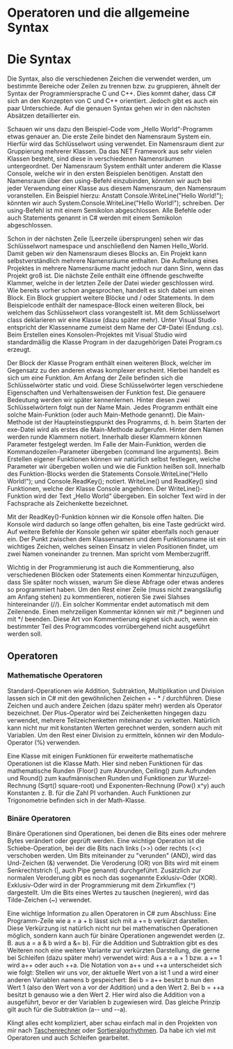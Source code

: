 # Operatoren und die allgemeine Syntax

# Die Syntax

Die Syntax, also die verschiedenen Zeichen die verwendet werden, um bestimmte Bereiche oder Zeilen zu trennen bzw. zu gruppieren, ähnelt der Syntax der Programmiersprache C und C++. Dies kommt daher, dass C# sich an den Konzepten von C und C++ orientiert. Jedoch gibt es auch ein paar Unterschiede. Auf die genauen Syntax gehen wir in den nächsten Absätzen detaillierter ein.

Schauen wir uns dazu den Beispiel-Code vom „Hello World“-Programm etwas genauer an. Die erste Zeile bindet den Namensraum System ein. Hierfür wird das Schlüsselwort using verwendet. Ein Namensraum dient zur Gruppierung mehrerer Klassen. Da das NET Framework aus sehr vielen Klassen besteht, sind diese in verschiedenen Namensräumen untergeordnet. Der Namensraum System enthält unter anderem die Klasse Console, welche wir in den ersten Beispielen benötigen. Anstatt den Namensraum über den using-Befehl einzubinden, könnten wir auch bei jeder Verwendung einer Klasse aus diesem Namensraum, den Namensraum voranstellen. Ein Beispiel hierzu: Anstatt Console.WriteLine("Hello World!"); könnten wir auch System.Console.WriteLine("Hello World!"); schreiben. Der using-Befehl ist mit einem Semikolon abgeschlossen. Alle Befehle oder auch Statements genannt in C# werden mit einem Semikolon abgeschlossen.

Schon in der nächsten Zeile (Leerzeile übersprungen) sehen wir das Schlüsselwort namespace und anschließend den Namen Hello_World. Damit geben wir den Namensraum dieses Blocks an. Ein Projekt kann selbstverständlich mehrere Namensräume enthalten. Die Aufteilung eines Projektes in mehrere Namensräume macht jedoch nur dann Sinn, wenn das Projekt groß ist. Die nächste Zeile enthält eine öffnende geschweifte Klammer, welche in der letzten Zeile der Datei wieder geschlossen wird. Wie bereits vorher schon angesprochen, handelt es sich dabei um einen Block. Ein Block gruppiert weitere Blöcke und / oder Statements. In dem Beispielcode enthält der namespace-Block einen weiteren Block, bei welchem das Schlüsselwort class vorangestellt ist. Mit dem Schlüsselwort class deklarieren wir eine Klasse (dazu später mehr). Unter Visual Studio entspricht der Klassenname zumeist dem Name der C#-Datei (Endung .cs). Beim Erstellen eines Konsolen-Projektes mit Visual Studio wird standardmäßig die Klasse Program in der dazugehörigen Datei Program.cs erzeugt.

Der Block der Klasse Program enthält einen weiteren Block, welcher im Gegensatz zu den anderen etwas komplexer erscheint. Hierbei handelt es sich um eine Funktion. Am Anfang der Zeile befinden sich die Schlüsselwörter static und void. Diese Schlüsselwörter legen verschiedene Eigenschaften und Verhaltensweisen der Funktion fest. Die genauere Bedeutung werden wir später kennenlernen. Hinter diesen zwei Schlüsselwörtern folgt nun der Name Main. Jedes Programm enthält eine solche Main-Funktion (oder auch Main-Methode genannt). Die Main-Methode ist der Haupteinstiegspunkt des Programms, d. h. beim Starten der exe-Datei wird als erstes die Main-Methode aufgerufen. Hinter dem Namen werden runde Klammern notiert. Innerhalb dieser Klammern können Parameter festgelegt werden. Im Falle der Main-Funktion, werden die Kommandozeilen-Parameter übergeben (command line arguments). Beim Erstellen eigener Funktionen können wir natürlich selbst festlegen, welche Parameter wir übergeben wollen und wie die Funktion heißen soll.
Innerhalb des Funktion-Blocks werden die Statements Console.WriteLine("Hello World!"); und Console.ReadKey(); notiert. WriteLine() und ReadKey() sind Funktionen, welche der Klasse Console angehören. Der WriteLine()-Funktion wird der Text „Hello  World“ übergeben. Ein solcher Text wird in der Fachsprache als Zeichenkette bezeichnet.

 Mit der ReadKey()-Funktion können wir die Konsole offen halten. Die Konsole wird dadurch so lange offen gehalten, bis eine Taste gedrückt wird. Auf weitere Befehle der Konsole gehen wir später ebenfalls noch genauer ein. Der Punkt zwischen dem Klassennamen und dem Funktionsname ist ein wichtiges Zeichen, welches seinen Einsatz in vielen Positionen findet, um zwei Namen voneinander zu trennen. Man spricht vom Memberzugriff.

Wichtig in der Programmierung ist auch die Kommentierung, also verschiedenen Blöcken oder Statements einen Kommentar hinzuzufügen, dass Sie später noch wissen, warum Sie diese Abfrage oder etwas anderes so programmiert haben. Um den Rest einer Zeile (muss nicht zwangsläufig am Anfang stehen) zu kommentieren, notieren Sie zwei Slahses hintereinander (//). Ein solcher Kommentar endet automatisch mit dem Zeilenende. Einen mehrzeiligen Kommentar können wir mit /* beginnen und mit */ beenden. Diese Art von Kommentierung eignet sich auch, wenn ein bestimmter Teil des Programmcodes vorrübergehend nicht ausgeführt werden soll.

## Operatoren

### Mathematische Operatoren

Standard-Operationen wie Addition, Subtraktion, Multiplikation und Division lassen sich in C# mit den gewöhnlichen Zeichen + - * / durchführen. Diese Zeichen und auch andere Zeichen (dazu später mehr) werden als Operator bezeichnet. Der Plus-Operator wird bei Zeichenketten hingegen dazu verwendet, mehrere Teilzeichenketten miteinander zu verketten. Natürlich kann nicht nur mit konstanten Werten gerechnet werden, sondern auch mit Variablen. Um den Rest einer Division zu ermitteln, können wir den Modulo-Operator (%) verwenden.

Eine Klasse mit einigen Funktionen für erweiterte mathematische Operationen ist die Klasse Math. Hier sind neben Funktionen für das mathematische Runden (Floor() zum Abrunden, Ceiling() zum Aufrunden und Round() zum kaufmännischen Runden und Funktionen zur Wurzel-Rechnung (Sqrt() square-root) und Exponenten-Rechnung (Pow() x^y) auch Konstanten z. B. für die Zahl PI vorhanden. Auch Funktionen zur Trigonometrie befinden sich in der Math-Klasse.

### Binäre Operatoren

Binäre Operationen sind Operationen, bei denen die Bits eines oder mehrere Bytes verändert oder geprüft werden. Eine wichtige Operation ist die Schiebe-Operation, bei der die Bits nach links (>>) oder rechts (<<) verschoben werden. Um Bits miteinander zu "verunden" (AND), wird das Und-Zeichen (&) verwendet. Die Veroderung (OR) von Bits wird mit einem Senkrechtstrich (|, auch Pipe genannt) durchgeführt. Zusätzlich zur normalen Veroderung gibt es noch das sogenannte Exklusiv-Oder (XOR). Exklusiv-Oder wird in der Programmierung mit dem Zirkumflex (^) dargestellt. Um die Bits eines Wertes zu tauschen (negieren), wird das Tilde-Zeichen (~) verwendet.

Eine wichtige Information zu allen Operatoren in C# zum Abschluss: Eine Programm-Zeile wie a = a + b lässt sich mit a += b verkürzt darstellen. Diese Verkürzung ist natürlich nicht nur bei mathematischen Operationen möglich, sondern kann auch für binäre Operationen angewendet werden (z. B. aus a = a & b wird a &= b). Für die Addition und Subtraktion gibt es des Weiteren noch eine weitere Variante zur verkürzten Darstellung, die gerne bei Schleifen (dazu später mehr) verwendet wird: Aus a = a + 1 bzw. a += 1 wird a++ oder auch ++a. Die Notation von a++ und ++a unterscheidet sich wie folgt: Stellen wir uns vor, der aktuelle Wert von a ist 1 und a wird einer anderen Variablen namens b gespeichert: Bei b = a++ besitzt b nun den Wert 1 (also den Wert von a vor der Addition) und a den Wert 2. Bei b = ++a besitzt b genauso wie a den Wert 2. Hier wird also die Addition von a ausgeführt, bevor er der Variablen b zugewiesen wird. Das gleiche Prinzip gilt auch für die Subtraktion (a-- und --a).

Klingt alles echt kompliziert, aber schau einfach mal in den Projekten von mir nach [Taschenrechner](../../../EBA/Taschenrechner) oder [Sortieralgorhythmen](https://github.com/Zeroks77/WorkShop_Programmieren/blob/master/TestMalen).
Da habe ich viel mit Operatoren und auch Schleifen gearbeitet.
